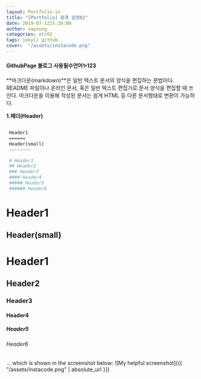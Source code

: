 ```yaml
---
layout: Portfolio-in
title: "[Portfolio] 환경 설정02"
date: 2019-07-1215:39:00
author: nayoung
categories: etc02
tags: jekyll github
cover:  "/assets/instacode.png"
---
```


#### GithubPage 블로그 사용필수언어:sparkles:123
**마크다운(markdown)**은 일반 텍스트 문서의 양식을 편집하는 문법이다.
README 파일이나 온라인 문서, 혹은 일반 텍스트 편집기로 문서 양식을 편집할 때 쓰인다. 마크다운을 이용해 작성된 문서는 쉽게 HTML 등 다른 문서형태로 변환이 가능하다.

**1.헤더(Header)**
```bash

 Header1
 ======
 Header(small)
 --------

 # Header1
 ## Header2
 ### Header3
 #### Header4
 ##### Header5
 ###### Header6
```

Header1
======
Header(small)
---


# Header1
## Header2
### Header3
#### Header4
##### Header5
###### Header6

 ... which is shown in the screenshot below:
![My helpful screenshot]({{ "/assets/instacode.png" | absolute_url }})

